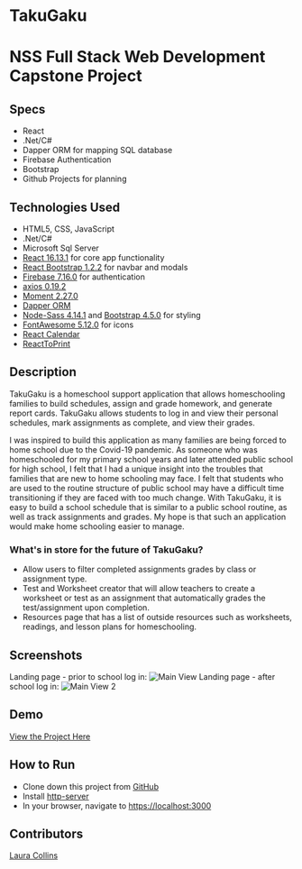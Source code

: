 # TakuGaku
# NSS Full Stack Web Development Capstone Project

## Specs
* React
* .Net/C#
* Dapper ORM for mapping SQL database
* Firebase Authentication
* Bootstrap
* Github Projects for planning

## Technologies Used
* HTML5, CSS, JavaScript
* .Net/C#
* Microsoft Sql Server
* [React 16.13.1](https://reactjs.org/) for core app functionality
* [React Bootstrap 1.2.2](https://react-bootstrap.github.io/) for navbar and modals
* [Firebase 7.16.0](https://firebase.google.com/) for authentication
* [axios 0.19.2](https://www.npmjs.com/package/axios)
* [Moment 2.27.0](https://momentjs.com/)
* [Dapper ORM](https://dapper-tutorial.net/dapper)
* [Node-Sass 4.14.1](https://www.npmjs.com/package/node-sass?activeTab=versions) and [Bootstrap 4.5.0](https://getbootstrap.com/) for styling
* [FontAwesome 5.12.0](https://fontawesome.com/) for icons
* [React Calendar](https://www.npmjs.com/package/react-calendar)
* [ReactToPrint](https://www.npmjs.com/package/react-to-print)

## Description
TakuGaku is a homeschool support application that allows homeschooling families to build schedules, assign and grade homework, and generate report cards.
TakuGaku allows students to log in and view their personal schedules, mark assignments as complete, and view their grades.

I was inspired to build this application as many families are being forced to home school due to the Covid-19 pandemic. As someone who was homeschooled for my primary school years and later attended public school for high school, I felt that I had a unique insight into the troubles that families that are new to home schooling may face. I felt that students who are used to the routine structure of public school may have a difficult time transitioning if they are faced with too much change. With TakuGaku, it is easy to build a school schedule that is similar to a public school routine, as well as track assignments and grades. My hope is that such an application would make home schooling easier to manage.


### What's in store for the future of TakuGaku?
* Allow users to filter completed assignments grades by class or assignment type.
* Test and Worksheet creator that will allow teachers to create a worksheet or test as an assignment that automatically grades the test/assignment upon completion.
* Resources page that has a list of outside resources such as worksheets, readings, and lesson plans for homeschooling.


## Screenshots
Landing page - prior to school log in:
![Main View]()
Landing page - after school log in:
![Main View 2]()


## Demo
[View the Project Here](https://www.youtube.com/watch?v=K-NQ_3i7_aA&feature=youtu.be)

## How to Run
* Clone down this project from [GitHub](https://github.com/LaCollins/TakuGaku)
* Install [http-server](https://www.npmjs.com/package/http-server)
* In your browser, navigate to [https://localhost:3000](https://localhost:3000)

## Contributors
[Laura Collins](https://github.com/LaCollins)
